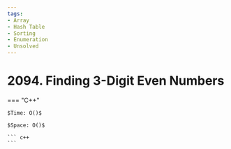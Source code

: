 ```yaml
---
tags:
- Array
- Hash Table
- Sorting
- Enumeration
- Unsolved
---
```



# 2094. Finding 3-Digit Even Numbers

=== "C++"

    $Time: O()$

    $Space: O()$

    ``` c++
    ```